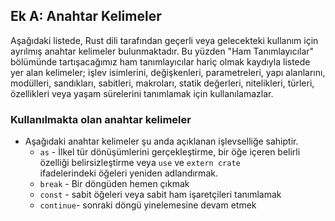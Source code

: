 ## Ek A: Anahtar Kelimeler
Aşağıdaki listede, Rust dili tarafından geçerli veya gelecekteki kullanım için ayrılmış anahtar kelimeler bulunmaktadır. Bu yüzden "Ham Tanımlayıcılar" bölümünde tartışacağımız ham tanımlayıcılar hariç olmak kaydıyla listede yer alan kelimeler; işlev isimlerini, değişkenleri, parametreleri, yapı alanlarını, modülleri, sandıkları, sabitleri, makroları, statik değerleri, nitelikleri, türleri, özellikleri veya yaşam sürelerini  tanımlamak için kullanılamazlar.

### Kullanılmakta olan anahtar kelimeler
* Aşağıdaki anahtar kelimeler şu anda açıklanan işlevselliğe sahiptir.
  * `as` - İlkel tür dönüşümlerini gerçekleştirme, bir öğe içeren belirli özelliği belirsizleştirme veya `use` ve `extern crate` ifadelerindeki öğeleri yeniden adlandırmak.
  * `break` - Bir döngüden hemen çıkmak
  * `const` - sabit öğeleri veya sabit ham işaretçileri tanımlamak
  * `continue`- sonraki döngü yinelemesine devam etmek
